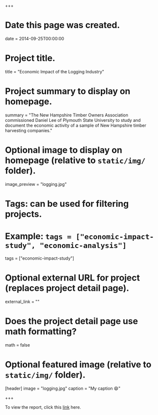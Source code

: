 +++
# Date this page was created.
date = 2014-09-25T00:00:00

# Project title.
title = "Economic Impact of the Logging Industry"

# Project summary to display on homepage.
summary = "The New Hampshire Timber Owners Association commissioned Daniel Lee of Plymouth State University to study and document the economic activity of a sample of New Hampshire timber harvesting companies."

# Optional image to display on homepage (relative to `static/img/` folder).
image_preview = "logging.jpg"

# Tags: can be used for filtering projects.
# Example: `tags = ["economic-impact-study", "economic-analysis"]`
tags = ["economic-impact-study"]

# Optional external URL for project (replaces project detail page).
external_link = ""

# Does the project detail page use math formatting?
math = false

# Optional featured image (relative to `static/img/` folder).
[header]
image = "logging.jpg"
caption = "My caption :smile:"

+++

To view the report, click this [link](http://www.nhtoa.org/files/docs/PSU%20%20NHTOA%20logging%20economics%20in%20NH.pdf) here.